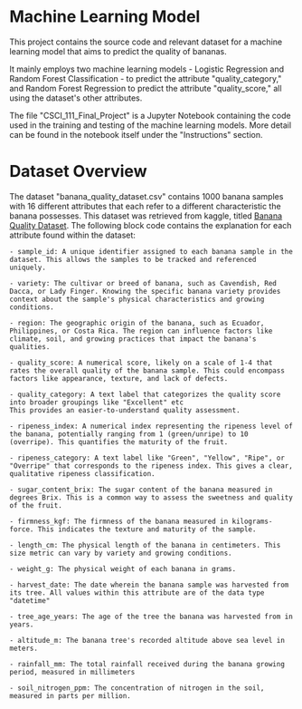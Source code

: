 # Machine Learning Model

This project contains the source code and relevant dataset for a machine learning model that aims to predict the quality of bananas. 

It mainly employs two machine learning models - Logistic Regression and Random Forest Classification - to predict the attribute "quality_category," and Random Forest Regression to predict the attribute "quality_score," all using the dataset's other attributes.

The file "CSCI_111_Final_Project" is a Jupyter Notebook containing the code used in the training and testing of the machine learning models. More detail can be found in the notebook itself under the "Instructions" section.

# Dataset Overview

The dataset "banana_quality_dataset.csv" contains 1000 banana samples with 16 different attributes that each refer to a different characteristic the banana possesses. This dataset was retrieved from kaggle, titled [Banana Quality Dataset](https://www.kaggle.com/datasets/mrmars1010/banana-quality-dataset). The following block code contains the explanation for each attribute found within the dataset:
```
- sample_id: A unique identifier assigned to each banana sample in the dataset. This allows the samples to be tracked and referenced uniquely.

- variety: The cultivar or breed of banana, such as Cavendish, Red Dacca, or Lady Finger. Knowing the specific banana variety provides context about the sample's physical characteristics and growing conditions.

- region: The geographic origin of the banana, such as Ecuador, Philippines, or Costa Rica. The region can influence factors like climate, soil, and growing practices that impact the banana's qualities.

- quality_score: A numerical score, likely on a scale of 1-4 that rates the overall quality of the banana sample. This could encompass factors like appearance, texture, and lack of defects.

- quality_category: A text label that categorizes the quality score into broader groupings like "Excellent" etc
This provides an easier-to-understand quality assessment.

- ripeness_index: A numerical index representing the ripeness level of the banana, potentially ranging from 1 (green/unripe) to 10 (overripe). This quantifies the maturity of the fruit.

- ripeness_category: A text label like "Green", "Yellow", "Ripe", or "Overripe" that corresponds to the ripeness index. This gives a clear, qualitative ripeness classification.

- sugar_content_brix: The sugar content of the banana measured in degrees Brix. This is a common way to assess the sweetness and quality of the fruit.

- firmness_kgf: The firmness of the banana measured in kilograms-force. This indicates the texture and maturity of the sample.

- length_cm: The physical length of the banana in centimeters. This size metric can vary by variety and growing conditions.

- weight_g: The physical weight of each banana in grams.

- harvest_date: The date wherein the banana sample was harvested from its tree. All values within this attribute are of the data type "datetime"

- tree_age_years: The age of the tree the banana was harvested from in years.

- altitude_m: The banana tree's recorded altitude above sea level in meters.

- rainfall_mm: The total rainfall received during the banana growing period, measured in millimeters

- soil_nitrogen_ppm: The concentration of nitrogen in the soil, measured in parts per million.
